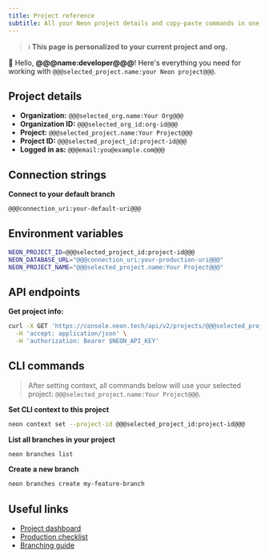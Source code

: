 ```yaml
---
title: Project reference
subtitle: All your Neon project details and copy-paste commands in one place
---
```


> ℹ️ **This page is personalized to your current project and org.**<br/>

<UserData>

👋 Hello, <strong>@@@name:developer@@@</strong>! Here's everything you need for working with `@@@selected_project.name:your Neon project@@@`.

## Project details

- **Organization:** `@@@selected_org.name:Your Org@@@`
- **Organization ID:** `@@@selected_org_id:org-id@@@`
- **Project:** `@@@selected_project.name:Your Project@@@`
- **Project ID:** `@@@selected_project_id:project-id@@@`
- **Logged in as:** `@@@email:you@example.com@@@`

## Connection strings

**Connect to your default branch**

```bash shouldWrap
@@@connection_uri:your-default-uri@@@
```

## Environment variables

```bash shouldWrap
NEON_PROJECT_ID=@@@selected_project_id:project-id@@@
NEON_DATABASE_URL="@@@connection_uri:your-production-uri@@@"
NEON_PROJECT_NAME="@@@selected_project.name:Your Project@@@"
```

## API endpoints

**Get project info:**

```bash shouldWrap
curl -X GET 'https://console.neon.tech/api/v2/projects/@@@selected_project_id:project-id@@@' \
  -H 'accept: application/json' \
  -H 'authorization: Bearer $NEON_API_KEY'
```

## CLI commands

> After setting context, all commands below will use your selected project: `@@@selected_project.name:Your Project@@@`.

**Set CLI context to this project**

```bash
neon context set --project-id @@@selected_project_id:project-id@@@
```

**List all branches in your project**

```bash
neon branches list
```

**Create a new branch**

```bash
neon branches create my-feature-branch
```

## Useful links

- [Project dashboard](https://console.neon.tech/app/projects/@@@selected_project_id:project-id@@@)
- [Production checklist](/docs/get-started-with-neon/production-checklist)
- [Branching guide](/docs/guides/branching-intro)

</UserData>

